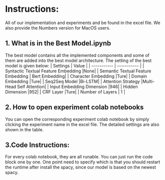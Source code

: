 # Instructions:
All of our implementation and experiments and be found in the excel file.
We also provide the Numbers version for MacOS users.

## 1. What is in the Best Model.ipynb
The best model contains all the implemented components and some of them are added into the best model architecture. The setting of the best model is given below:
| Settings      | Value |
| ----------- | ----------- |
| Syntactic Textual Feature Embedding |None|
| Semantic Textual Feature Embedding | Bert Embedding|
| Character Embedding |Ture|
| Domain Embedding |Ture|
| Seq2Seq Model |Bi-LSTM|
| Attention Strategy |Multi-Head Self Attention|
| Input Embedding Dimension  |946|
| Hidden Dimension |952|
| CRF Layer |Ture|
| Number of Layers   | 1        |


## 2. How to open experiment colab notebooks
You can open the corresponding experiment colab notebook by simply clicking the experiment name in the excel
file. The detailed settings are also shown in the table.

## 3.Code Instructions:
For every colab notebook, they are all runable. You can just run the code block one by one. One point need to
specify which is that you should restart the runtime after install the spacy, since our model is based on the
newest spacy.
